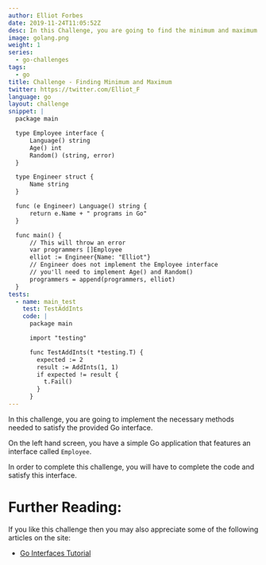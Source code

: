 ```yaml
---
author: Elliot Forbes
date: 2019-11-24T11:05:52Z
desc: In this Challenge, you are going to find the minimum and maximum values from a slice in Go.
image: golang.png
weight: 1
series:
  - go-challenges
tags:
  - go
title: Challenge - Finding Minimum and Maximum
twitter: https://twitter.com/Elliot_F
language: go
layout: challenge
snippet: |
  package main

  type Employee interface {
      Language() string
      Age() int
      Random() (string, error)
  }

  type Engineer struct {
      Name string
  }

  func (e Engineer) Language() string {
      return e.Name + " programs in Go"
  }

  func main() {
      // This will throw an error
      var programmers []Employee
      elliot := Engineer{Name: "Elliot"}
      // Engineer does not implement the Employee interface
      // you'll need to implement Age() and Random()
      programmers = append(programmers, elliot)
  }
tests: 
  - name: main_test
    test: TestAddInts
    code: |
      package main

      import "testing"

      func TestAddInts(t *testing.T) {
        expected := 2
        result := AddInts(1, 1)
        if expected != result {
          t.Fail()
        }
      }
---
```


In this challenge, you are going to implement the necessary methods needed to satisfy the provided Go interface.

On the left hand screen, you have a simple Go application that features an interface called `Employee`. 

In order to complete this challenge, you will have to complete the code and satisfy this interface.

# Further Reading:

If you like this challenge then you may also appreciate some of the following articles on the site:

* [Go Interfaces Tutorial](/golang/go-interfaces-tutorial/)